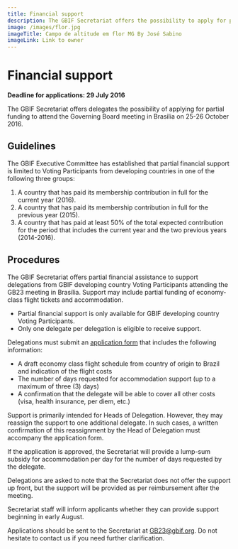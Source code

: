 ```yaml
---
title: Financial support
description: The GBIF Secretariat offers the possibility to apply for partial funding to attend the Governing Board meeting.
image: /images/flor.jpg
imageTitle: Campo de altitude em flor MG By José Sabino
imageLink: Link to owner
---
```


# Financial support

__Deadline for applications: 29 July 2016__

The GBIF Secretariat offers delegates the possibility of applying for partial funding to attend the Governing Board meeting in Brasilia on 25-26 October 2016.

## Guidelines

The GBIF Executive Committee has established that partial financial support is limited to Voting Participants from developing countries in one of the following three groups: 

1. A country that has paid its membership contribution in full for the current year (2016).
2. A country that has paid its membership contribution in full for the previous year (2015).
3. A country that has paid at least 50% of the total expected contribution for the period that includes the current year and the two previous years (2014-2016).

## Procedures

The GBIF Secretariat offers partial financial assistance to support delegations from GBIF developing country Voting Participants attending the GB23 meeting in Brasília. Support may include partial funding of economy-class flight tickets and accommodation. 

+ Partial financial support is only available for GBIF developing country Voting Participants.
+ Only one delegate per delegation is eligible to receive support.

Delegations must submit an [application form](http://#) that includes the following information:

+ A draft economy class flight schedule from country of origin to Brazil and indication of the flight costs
+ The number of days requested for accommodation support (up to a maximum of three (3) days)
+ A confirmation that the delegate will be able to cover all other costs (visa, health insurance, per diem, etc.) 

Support is primarily intended for Heads of Delegation. However, they may reassign the support to one additional delegate. In such cases, a written confirmation of this reassignment by the Head of Delegation must accompany the application form.

If the application is approved, the Secretariat will provide a lump-sum subsidy for accommodation per day for the number of days requested by the delegate. 

Delegations are asked to note that the Secretariat does not offer the support up front, but the support will be provided as per reimbursement after the meeting.

Secretariat staff will inform applicants whether they can provide support beginning in early August. 

Applications should be sent to the Secretariat at [GB23@gbif.org](mailto:GB23@gbif.org). Do not hesitate to contact us if you need further clarification. 

